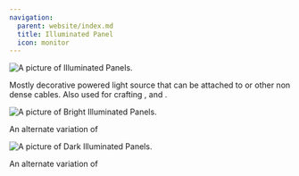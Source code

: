 ```yaml
---
navigation:
  parent: website/index.md
  title: Illuminated Panel
  icon: monitor
---
```


![A picture of Illuminated Panels.](../../assets/large/illuminated_panel.png)

Mostly decorative powered light source that can be attached to <ItemLink id="fluix_glass_cable"/> or other non dense
cables. Also used for crafting <ItemLink id="terminal"/>, <ItemLink id="pattern_access_terminal"/>
and <ItemLink id="storage_monitor"/>.

<RecipeFor id="semi_dark_monitor" />

![A picture of Bright Illuminated Panels.](../../assets/large/bright_illuminated_panel.png)

An alternate variation of <ItemLink id="semi_dark_monitor"/>

<RecipeFor id="monitor" />

![A picture of Dark Illuminated Panels.](../../assets/large/dark_illuminated_panel.png)

An alternate variation of <ItemLink id="semi_dark_monitor"/>

<RecipeFor id="dark_monitor" />
